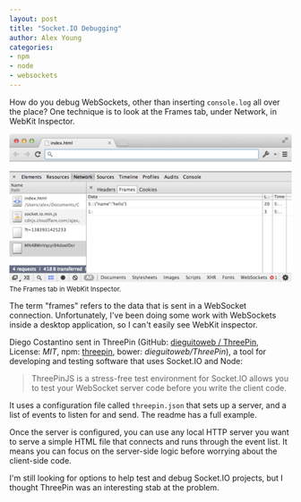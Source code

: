 ```yaml
---
layout: post
title: "Socket.IO Debugging"
author: Alex Young
categories:
- npm
- node
- websockets
---
```


How do you debug WebSockets, other than inserting `console.log` all over the place?  One technique is to look at the Frames tab, under Network, in WebKit Inspector.

<div class="image">
  <img src="/images/posts/websocket-debugging-frames.png" alt="" />
  <small>The Frames tab in WebKit Inspector.</small>
</div>

The term "frames" refers to the data that is sent in a WebSocket connection.  Unfortunately, I've been doing some work with WebSockets inside a desktop application, so I can't easily see WebKit inspector.

Diego Costantino sent in ThreePin (GitHub: [dieguitoweb / ThreePin](https://github.com/dieguitoweb/ThreePin), License: _MIT_, npm: [threepin](https://npmjs.org/package/threepin), bower: _dieguitoweb/ThreePin_), a tool for developing and testing software that uses Socket.IO and Node:

> ThreePinJS is a stress-free test environment for Socket.IO allows you to test your WebSocket server code before you write the client code.

It uses a configuration file called `threepin.json` that sets up a server, and a list of events to listen for and send.  The readme has a full example.

Once the server is configured, you can use any local HTTP server you want to serve a simple HTML file that connects and runs through the event list.  It means you can focus on the server-side logic before worrying about the client-side code.

I'm still looking for options to help test and debug Socket.IO projects, but I thought ThreePin was an interesting stab at the problem.
